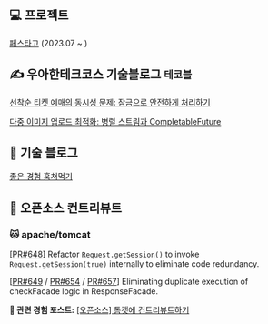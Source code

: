 ## 💻 프로젝트
[페스타고](https://github.com/woowacourse-teams/2023-festa-go) (2023.07 ~ )

## ✍️ 우아한테크코스 기술블로그 `테코블`
[선착순 티켓 예매의 동시성 문제: 잠금으로 안전하게 처리하기](https://tecoble.techcourse.co.kr/post/2023-08-16-concurrency-managing/)

[다중 이미지 업로드 최적화: 병렬 스트림과 CompletableFuture](https://github.com/woowacourse/tecoble/blob/ash/multi-image-upload/src/content/post/2023-10-13-multiple-image-upload.md)


## 📄 기술 블로그
[좋은 경험 훔쳐먹기](https://xxeol.tistory.com/)

## 🚀 오픈소스 컨트리뷰트
### 🐱 apache/tomcat

[[PR#648](https://github.com/apache/tomcat/pull/648)] Refactor `Request.getSession()` to invoke `Request.getSession(true)` internally to eliminate code redundancy.

[[PR#649](https://github.com/apache/tomcat/pull/649) / [PR#654](https://github.com/apache/tomcat/pull/654) /  [PR#657](https://github.com/apache/tomcat/pull/657)]
Eliminating duplicate execution of checkFacade logic in ResponseFacade.

**📝 관련 경험 포스트:** [[오픈소스] 톰캣에 컨트리뷰트하기](https://xxeol.tistory.com/46)


